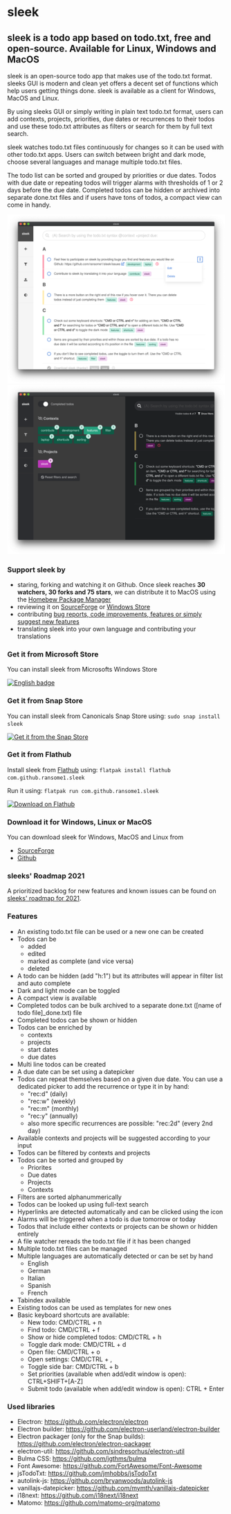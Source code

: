 # sleek
## sleek is a todo app based on todo.txt, free and open-source. Available for Linux, Windows and MacOS
sleek is an open-source todo app that makes use of the todo.txt format. sleeks GUI is modern and clean yet offers a decent set of functions which help users getting things done. sleek is available as a client for Windows, MacOS and Linux.

By using sleeks GUI or simply writing in plain text todo.txt format, users can add contexts, projects, priorities, due dates or recurrences to their todos and use these todo.txt attributes as filters or search for them by full text search.

sleek watches todo.txt files continuously for changes so it can be used with other todo.txt apps. Users can switch between bright and dark mode, choose several languages and manage multiple todo.txt files.

The todo list can be sorted and grouped by priorities or due dates. Todos with due date or repeating todos will trigger alarms with thresholds of 1 or 2 days before the due date. Completed todos can be hidden or archived into separate done.txt files and if users have tons of todos, a compact view can come in handy.

![Alt text](assets/screenshots/mac/main.png?raw=true "Screenshot of sleek's main view as seen on MacOS")
![Alt text](assets/screenshots/mac/main_filter_dark.png?raw=true "Screenshot of sleek's filter drawer in dark mode as seen on MacOS")

### Support sleek by
* staring, forking and watching it on Github. Once sleek reaches **30 watchers, 30 forks and 75 stars**, we can distribute it to MacOS using the <a href="https://github.com/Homebrew/brew">Homebew Package Manager</a>
* reviewing it on <a href="https://sourceforge.net/projects/sleek/reviews">SourceForge</a> or <a href="https://www.microsoft.com/store/apps/9NWM2WXF60KR">Windows Store</a>
* contributing <a href="https://github.com/ransome1/sleek/issues">bug reports, code improvements, features or simply suggest new features</a>
* translating sleek into your own language and contributing your translations

### Get it from Microsoft Store
You can install sleek from Microsofts Windows Store

<a href='//www.microsoft.com/store/apps/9NWM2WXF60KR?cid=storebadge&ocid=badge'><img src='https://developer.microsoft.com/store/badges/images/English_get-it-from-MS.png' alt='English badge' width='180'/></a>

### Get it from Snap Store
You can install sleek from Canonicals Snap Store using: `sudo snap install sleek`

[![Get it from the Snap Store](https://snapcraft.io/static/images/badges/en/snap-store-black.svg)](https://snapcraft.io/sleek)

### Get it from Flathub
Install sleek from <a href="https://flathub.org/apps/details/com.github.ransome1.sleek">Flathub</a> using: `flatpak install flathub com.github.ransome1.sleek`

Run it using: `flatpak run com.github.ransome1.sleek`

<a href='https://flathub.org/apps/details/com.github.ransome1.sleek'><img width='180' alt='Download on Flathub' src='https://flathub.org/assets/badges/flathub-badge-en.png'/></a>

### Download it for Windows, Linux or MacOS
You can download sleek for Windows, MacOS and Linux from
- <a href="https://sourceforge.net/p/sleek/">SourceForge</a>
- <a href="https://github.com/ransome1/sleek/releases/latest">Github</a>

### sleeks' Roadmap 2021
A prioritized backlog for new features and known issues can be found on <a href="https://github.com/ransome1/sleek/projects/2">sleeks' roadmap for 2021</a>.

### Features
* An existing todo.txt file can be used or a new one can be created
* Todos can be
  - added
  - edited
  - marked as complete (and vice versa)
  - deleted
* A todo can be hidden (add "h:1") but its attributes will appear in filter list and auto complete
* Dark and light mode can be toggled
* A compact view is available
* Completed todos can be bulk archived to a separate done.txt ([name of todo file]_done.txt) file
* Completed todos can be shown or hidden
* Todos can be enriched by
  - contexts
  - projects
  - start dates
  - due dates
* Multi line todos can be created
* A due date can be set using a datepicker
* Todos can repeat themselves based on a given due date. You can use a dedicated picker to add the recurrence or type it in by hand:
  - "rec:d" (daily)
  - "rec:w" (weekly)
  - "rec:m" (monthly)
  - "rec:y" (annually)
  - also more specific recurrences are possible: "rec:2d" (every 2nd day)
* Available contexts and projects will be suggested according to your input
* Todos can be filtered by contexts and projects
* Todos can be sorted and grouped by
  - Priorites
  - Due dates
  - Projects
  - Contexts
* Filters are sorted alphanummerically
* Todos can be looked up using full-text search
* Hyperlinks are detected automatically and can be clicked using the icon
* Alarms will be triggered when a todo is due tomorrow or today
* Todos that include either contexts or projects can be shown or hidden entirely
* A file watcher rereads the todo.txt file if it has been changed
* Multiple todo.txt files can be managed
* Multiple languages are automatically detected or can be set by hand
  - English
  - German
  - Italian
  - Spanish
  - French
* Tabindex available
* Existing todos can be used as templates for new ones
* Basic keyboard shortcuts are available:
  - New todo: CMD/CTRL + n
  - Find todo: CMD/CTRL + f
  - Show or hide completed todos: CMD/CTRL + h
  - Toggle dark mode: CMD/CTRL + d
  - Open file: CMD/CTRL + o
  - Open settings: CMD/CTRL + ,
  - Toggle side bar: CMD/CTRL + b
  - Set priorities (available when add/edit window is open): CTRL+SHIFT+[A-Z]
  - Submit todo (available when add/edit window is open): CTRL + Enter

### Used libraries
- Electron: https://github.com/electron/electron
- Electron builder: https://github.com/electron-userland/electron-builder
- Electron packager (only for the Snap builds): https://github.com/electron/electron-packager
- electron-util: https://github.com/sindresorhus/electron-util
- Bulma CSS: https://github.com/jgthms/bulma
- Font Awesome: https://github.com/FortAwesome/Font-Awesome
- jsTodoTxt: https://github.com/jmhobbs/jsTodoTxt
- autolink-js: https://github.com/bryanwoods/autolink-js
- vanillajs-datepicker: https://github.com/mymth/vanillajs-datepicker
- i18next: https://github.com/i18next/i18next
- Matomo: https://github.com/matomo-org/matomo
